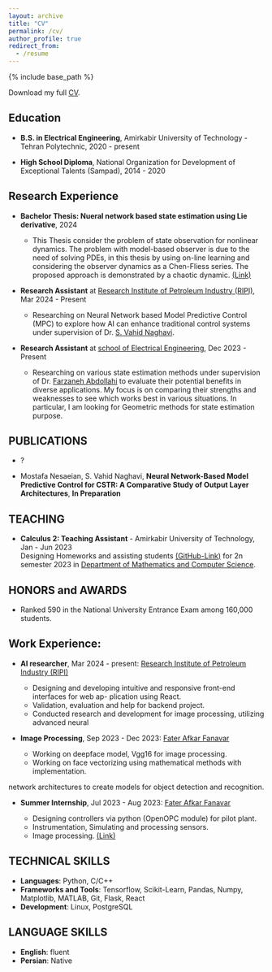 ```yaml
---
layout: archive
title: "CV"
permalink: /cv/
author_profile: true
redirect_from:
  - /resume
---
```


{% include base_path %}

Download my full [CV](https://github.com/mosi2002/home/files/res.pdf).

## Education

* **B.S. in Electrical Engineering**, Amirkabir University of Technology - Tehran Polytechnic, 2020 - present
  
* **High School Diploma**, National Organization for Development of Exceptional Talents (Sampad), 2014 - 2020
  

## Research Experience

* **Bachelor Thesis: Nueral network based state estimation using Lie derivative**,  2024

    * This Thesis consider the problem of state observation for nonlinear dynamics. The problem with model-based observer is due to the need of solving PDEs, in this thesis by using on-line learning and considering the observer dynamics as a Chen-Fliess series. The proposed approach is demonstrated by a chaotic dynamic. [(Link)](https://github.com/mosi2002/Bachelor_Thesis)
  

* **Research Assistant** at [Research Institute of Petroleum Industry (RIPI)](https://www.ripi.ir/), Mar 2024 - Present

  * Researching on Neural Network based Model Predictive Control (MPC) to explore how AI can enhance traditional control systems under supervision of Dr. [S. Vahid Naghavi](https://scholar.google.com/citations?user=nmZp2s8AAAAJ&hl=en).

* **Research Assistant** at [school of Electrical Engineering](https://ee.aut.ac.ir/en), Dec 2023 - Present

  * Researching on various state estimation methods under supervision of Dr. [Farzaneh Abdollahi](https://scholar.google.com/citations?user=nmZp2s8AAAAJ&hl=en) to evaluate their potential benefits in diverse applications. My focus is on comparing their strengths and weaknesses to see which works best in various situations. In particular, I am looking for Geometric methods for state estimation purpose.
 


## PUBLICATIONS
* ?

* Mostafa Nesaeian, S. Vahid Naghavi, **Neural Network-Based Model Predictive Control for CSTR: A Comparative Study of Output Layer Architectures**,
**In Preparation**

## TEACHING

* **Calculus 2: Teaching Assistant** - Amirkabir University of Technology, Jan - Jun 2023 <br>
Designing Homeworks and assisting students [(GitHub-Link)](https://github.com/mosi2002/Calculus2) for 2n semester 2023 in [Department of Mathematics and Computer Science](https://math.aut.ac.ir/en).

## HONORS and AWARDS
*  Ranked 590 in the National University Entrance Exam among 160,000 students.


## Work Experience:

* **AI researcher**, Mar 2024 - present: [Research Institute of Petroleum Industry (RIPI)](https://www.ripi.ir)

  * Designing and developing intuitive and responsive front-end interfaces for web ap-
plication using React.
  * Validation, evaluation and help for backend project.
  * Conducted research and development for image processing, utilizing advanced neural

* **Image Processing**, Sep 2023 - Dec 2023: [Fater Afkar Fanavar](https://www.linkedin.com/company/fater-afkar-fanavar/about/)

  * Working on deepface model, Vgg16 for image processing.
  * Working on face vectorizing using mathematical methods with implementation.

network architectures to create models for object detection and recognition.
* **Summer Internship**, Jul 2023 - Aug 2023: [Fater Afkar Fanavar](https://www.linkedin.com/company/fater-afkar-fanavar/about/)

  * Designing controllers via python (OpenOPC module) for pilot plant.
  * Instrumentation, Simulating and processing sensors.
  *  Image processing. [(Link)](https://github.com/mosi2002/Internship)

    
## TECHNICAL SKILLS
* **Languages**: Python, C/C++
* **Frameworks and Tools**: Tensorflow, Scikit-Learn, Pandas, Numpy, Matplotlib, MATLAB, Git, Flask, React
* **Development**: Linux, PostgreSQL


## LANGUAGE SKILLS
* **English**: fluent
* **Persian**: Native 

<!-- Work experience
======
* Summer 2015: Research Assistant
  * Github University
  * Duties included: Tagging issues
  * Supervisor: Professor Git

* Fall 2015: Research Assistant
  * Github University
  * Duties included: Merging pull requests
  * Supervisor: Professor Hub
  
Skills
======
* Skill 1
* Skill 2
  * Sub-skill 2.1
  * Sub-skill 2.2
  * Sub-skill 2.3
* Skill 3

Publications
======
  <ul>{% for post in site.publications %}
    {% include archive-single-cv.html %}
  {% endfor %}</ul>
  
Talks
======
  <ul>{% for post in site.talks %}
    {% include archive-single-talk-cv.html %}
  {% endfor %}</ul>
  
Teaching
======
  <ul>{% for post in site.teaching %}
    {% include archive-single-cv.html %}
  {% endfor %}</ul>
  
Service and leadership
======
* Currently signed in to 43 different slack teams -->
